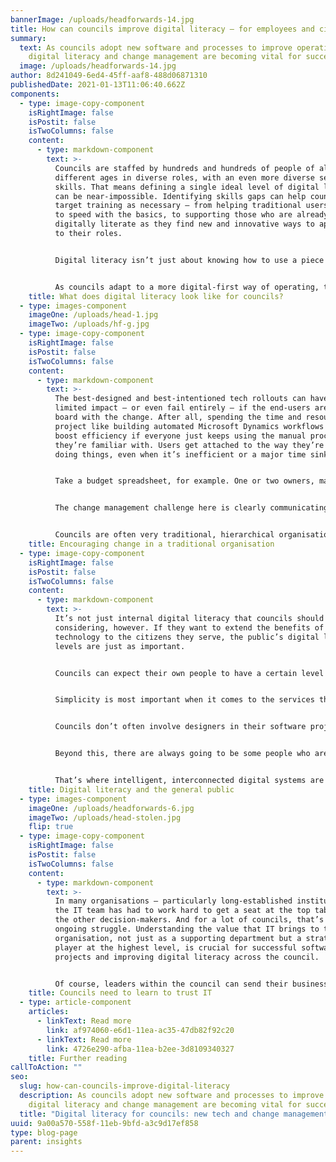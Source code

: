 ```yaml
---
bannerImage: /uploads/headforwards-14.jpg
title: How can councils improve digital literacy – for employees and citizens?
summary:
  text: As councils adopt new software and processes to improve operations,
    digital literacy and change management are becoming vital for success.
  image: /uploads/headforwards-14.jpg
author: 8d241049-6ed4-45ff-aaf8-488d06871310
publishedDate: 2021-01-13T11:06:40.662Z
components:
  - type: image-copy-component
    isRightImage: false
    isPostit: false
    isTwoColumns: false
    content:
      - type: markdown-component
        text: >-
          Councils are staffed by hundreds and hundreds of people of all
          different ages in diverse roles, with an even more diverse set of
          skills. That means defining a single ideal level of digital literacy
          can be near-impossible. Identifying skills gaps can help councils
          target training as necessary – from helping traditional users get up
          to speed with the basics, to supporting those who are already
          digitally literate as they find new and innovative ways to apply tech
          to their roles.


          Digital literacy isn’t just about knowing how to use a piece of software to do a task. It’s about council employees really understanding how that software supports them in their role – freeing up time for higher-value work and providing a better service to citizens.


          As councils adapt to a more digital-first way of operating, they should think about how behaviour needs to change throughout the organisation, as well as considering all the new processes and solutions available. Simply put, you can’t introduce new tech properly without the right approach to change management.
    title: What does digital literacy look like for councils?
  - type: images-component
    imageOne: /uploads/head-1.jpg
    imageTwo: /uploads/hf-g.jpg
  - type: image-copy-component
    isRightImage: false
    isPostit: false
    isTwoColumns: false
    content:
      - type: markdown-component
        text: >-
          The best-designed and best-intentioned tech rollouts can have a
          limited impact – or even fail entirely – if the end-users aren’t on
          board with the change. After all, spending the time and resources on a
          project like building automated Microsoft Dynamics workflows won’t
          boost efficiency if everyone just keeps using the manual processes
          they’re familiar with. Users get attached to the way they’re used to
          doing things, even when it’s inefficient or a major time sink.


          Take a budget spreadsheet, for example. One or two owners, manually updated, and full of custom formulas. Even though there are simpler, more centralised systems for managing budgets, some people will want to maintain ownership of their spreadsheets and stick to what’s familiar.


          The change management challenge here is clearly communicating what the new solution offers, how it’s going to make people’s jobs easier and, crucially, how this factors into a bigger picture for the council. People often respond better to change when it’s put into the full context – what it means for them, but also how it’s contributing to improvements in the organisation and its services, too.


          Councils are often very traditional, hierarchical organisations. In some ways, this can be a drawback, but it can also be used to make change management more effective. Gaining high-level buy-in for new technologies and filtering that down through management layers can help build enthusiasm throughout the organisation. As long as those ‘lower’ in the hierarchy have the opportunity to give their own thoughts, requirements and feedback, it’s a great way to create a consistent push towards digital literacy for the whole council.
    title: Encouraging change in a traditional organisation
  - type: image-copy-component
    isRightImage: false
    isPostit: false
    isTwoColumns: false
    content:
      - type: markdown-component
        text: >-
          It’s not just internal digital literacy that councils should be
          considering, however. If they want to extend the benefits of their new
          technology to the citizens they serve, the public’s digital literacy
          levels are just as important.


          Councils can expect their own people to have a certain level of literacy already, or they can provide the necessary training to get them up to speed. But there’s no guarantee that the public are ‘digital citizens’, especially for councils that serve rural or largely elderly populations.


          Simplicity is most important when it comes to the services the public use regularly; paying their council tax, checking the recycling schedule, or contacting councillors, for instance. On websites the world over, shoddy systems are hidden by flashy designs, while great services get buried under overly complex user interfaces. Straightforward self-service through an easy-to-follow process is the way to go.


          Councils don’t often involve designers in their software projects, but it’s a worthwhile investment, especially for major public-facing projects. If citizens are faced with a clunky system when they log in to use council services, it’s very likely that they won’t use it again – and it can be difficult to tempt them back when it’s fixed.


          Beyond this, there are always going to be some people who are unable or unwilling to use digital services. Some older members of the public might prefer the traditional phone call, while others won’t have reliable access to computers or smartphones.


          That’s where intelligent, interconnected digital systems are really going to make the difference. Even when council employees need to use manual processes – like handling a phone call and recording information from it – that data should feed directly into the centralised system. So, even though the process isn’t digitised, it’s still contributing to a more efficient, effective ecosystem.
    title: Digital literacy and the general public
  - type: images-component
    imageOne: /uploads/headforwards-6.jpg
    imageTwo: /uploads/head-stolen.jpg
    flip: true
  - type: image-copy-component
    isRightImage: false
    isPostit: false
    isTwoColumns: false
    content:
      - type: markdown-component
        text: >-
          In many organisations – particularly long-established institutions –
          the IT team has had to work hard to get a seat at the top table with
          the other decision-makers. And for a lot of councils, that’s still an
          ongoing struggle. Understanding the value that IT brings to the
          organisation, not just as a supporting department but a strategic
          player at the highest level, is crucial for successful software
          projects and improving digital literacy across the council.


          Of course, leaders within the council can send their business requirements down to the IT department and get a solution in return, exactly as they always have. But these relationships work best when they’re back and forth, with everyone bringing new ideas to the table to solve problems. And often, IT will be able to identify problems and prepare solutions for issues the wider organisation hasn’t even noticed yet.
    title: Councils need to learn to trust IT
  - type: article-component
    articles:
      - linkText: Read more
        link: af974060-e6d1-11ea-ac35-47db82f92c20
      - linkText: Read more
        link: 4726e290-afba-11ea-b2ee-3d8109340327
    title: Further reading
callToAction: ""
seo:
  slug: how-can-councils-improve-digital-literacy
  description: As councils adopt new software and processes to improve operations,
    digital literacy and change management are becoming vital for success.
  title: "Digital literacy for councils: new tech and change management"
uuid: 9a00a570-558f-11eb-9bfd-a3c9d17ef858
type: blog-page
parent: insights
---
```

